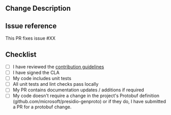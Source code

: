 ## Change Description
<!-- Describe your changes and reference issues or pull requests where possible (use '#XX' where XX is the PR or issue number). -->

## Issue reference
This PR fixes issue #XX

## Checklist
- [ ] I have reviewed the [contribution guidelines](../../CONTRIBUTING.md)
- [ ] I have signed the CLA
- [ ] My code includes unit tests
- [ ] All unit tests and lint checks pass locally
- [ ] My PR contains documentation updates / additions if required
- [ ] My code doesn't require a change in the project's Protobuf definition (github.com/microsoft/presidio-genproto) or if they do, I have submitted a PR for a protobuf change.
